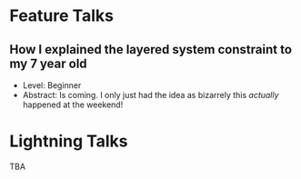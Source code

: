 # Feature Talks

## How I explained the layered system constraint to my 7 year old
- Level: Beginner
- Abstract: Is coming. I only just had the idea as bizarrely this _actually_ happened at the weekend!

# Lightning Talks

TBA